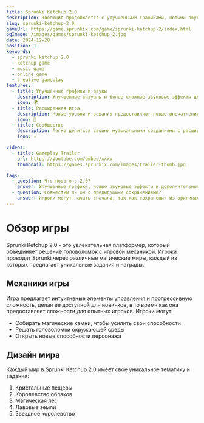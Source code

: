 ```yaml
---
title: Sprunki Ketchup 2.0
description: Эволюция продолжается с улучшенными графиками, новыми звуковыми механизмами и более сложными функциями игры.
slug: sprunki-ketchup-2.0
gameUrl: https://game.sprunkix.com/game/sprunki-katchup-2/index.html
ogImage: /images/games/sprunki-ketchup-2.jpg
date: 2024-12-28
position: 1
keywords:
  - sprunki ketchup 2.0
  - ketchup game
  - music game
  - online game
  - creative gameplay
features:
  - title: Улучшенные графики и звуки
    description: Улучшенные визуалы и более сложные звуковые эффекты для более насыщенного атмосферы
    icon: 🌍
  - title: Расширенная игра
    description: Новые уровни и задания предоставляют новые впечатления
    icon: 🧩
  - title: Сообщество
    description: Легко делиться своими музыкальными созданиями с расширенным сообществом
    icon: ⭐

videos:
  - title: Gameplay Trailer
    url: https://youtube.com/embed/xxxx
    thumbnail: https://games.sprunkix.com/images/trailer-thumb.jpg

faqs:
  - question: Что нового в 2.0?
    answer: Улучшенные графики, новые звуковые эффекты и дополнительные механики игры делают эту версию отличной.
  - question: Совместим ли он с предыдущими сохранениями?
    answer: Игроки могут начать сначала, так как сохранения из оригинала могут не переноситься из-за значительных изменений в механике игры.
---
```


# Обзор игры

Sprunki Ketchup 2.0 - это увлекательная платформер, который объединяет решение головоломок с игровой механикой. Игроки проводят Sprunki через различные магические миры, каждый из которых предлагает уникальные задания и награды.

## Механики игры

Игра предлагает интуитивные элементы управления и прогрессивную сложность, делая ее доступной для новичков, в то время как она предоставляет сложности для опытных игроков. Игроки могут:

- Собирать магические камни, чтобы усилить свои способности
- Решать головоломки окружающей среды
- Открыть новые способности персонажа

## Дизайн мира

Каждый мир в Sprunki Ketchup 2.0 имеет свое уникальное тематику и задания:

1. Кристальные пещеры
2. Королевство облаков
3. Магическая лес
4. Лавовые земли
5. Звездное королевство